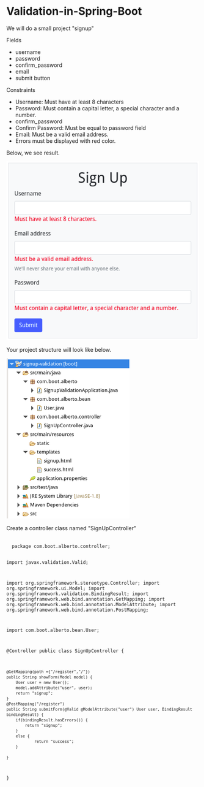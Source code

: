 # Validation-in-Spring-Boot
<p>We will do  a small project "signup" </p>
<p>Fields</p>
<ul>
  <li>username</li>
  <li>password</li>
  <li>confirm_password</li>
  <li>email</li>
   <li>submit button</li>  
</ul>
<p>Constraints</p>
<ul>
<li>Username: Must have at least 8 characters</li>
  <li>Password: Must contain a capital letter, a special character and a number.</li>
  <li>confirm_password</li>
  <li>Confirm Password: Must be equal to password field</li>
   <li>Email: Must be a valid email address.</li>  
    <li>Errors must be displayed with red color.</li>
</ul>
<p>Below, we see result.</p>

![img_1](pictures/img_1.png)
<p>Your project structure will look like below.</p>

![img_2](pictures/img_2.png)
<p>Create a controller class named "SignUpController"</p>
<pre>
  <code>
  package com.boot.alberto.controller;

import javax.validation.Valid;

import org.springframework.stereotype.Controller;
import org.springframework.ui.Model;
import org.springframework.validation.BindingResult;
import org.springframework.web.bind.annotation.GetMapping;
import org.springframework.web.bind.annotation.ModelAttribute;
import org.springframework.web.bind.annotation.PostMapping;

import com.boot.alberto.bean.User;

@Controller
public class SignUpController {
	
    @GetMapping(path ={"/register","/"})
    public String showForm(Model model) {
        User user = new User();
        model.addAttribute("user", user);                    
        return "signup";
    }
    @PostMapping("/register")
    public String submitForm(@Valid @ModelAttribute("user") User user, BindingResult bindingResult) {
    	if(bindingResult.hasErrors()) {
    		return "signup";
    	}
    	else {  		
    	        return "success";
    	}
       
    }
	
}

  </code>
</pre>
